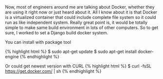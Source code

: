 Now, most of engineers around me are talking about Docker, whether they are using it right now or just heard about it. All I know about it is that Docker is a virtualized container that could include complete file system so it could run as like independent system. Really great point is, it would be totally simple to make same build environment in lots of other computers.
So to get sure, I worked to set a Django build docker system.

You can install with package tool

{% highlight html %}
$ sudo apt-get update
$ sudo apt-get install docker-engine
{% endhighlight %}

Or could get newest version with CURL
{% highlight html %}
$ curl -fsSL https://get.docker.com/ | sh
{% endhighlight %}
